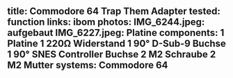 title: Commodore 64 Trap Them Adapter
tested: function
links:
    ibom
photos:
    IMG_6244.jpeg: aufgebaut
    IMG_6227.jpeg: Platine
components:
    1 Platine
    1 220Ω Widerstand
    1 90° D-Sub-9 Buchse
    1 90° SNES Controller Buchse
    2 M2 Schraube
    2 M2 Mutter
systems:
    Commodore 64
---
